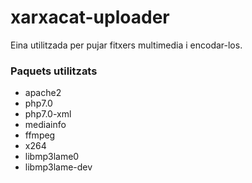 # xarxacat-uploader
Eina utilitzada per pujar fitxers multimedia i encodar-los.

### Paquets utilitzats
* apache2
* php7.0
* php7.0-xml
* mediainfo
* ffmpeg
* x264
* libmp3lame0
* libmp3lame-dev